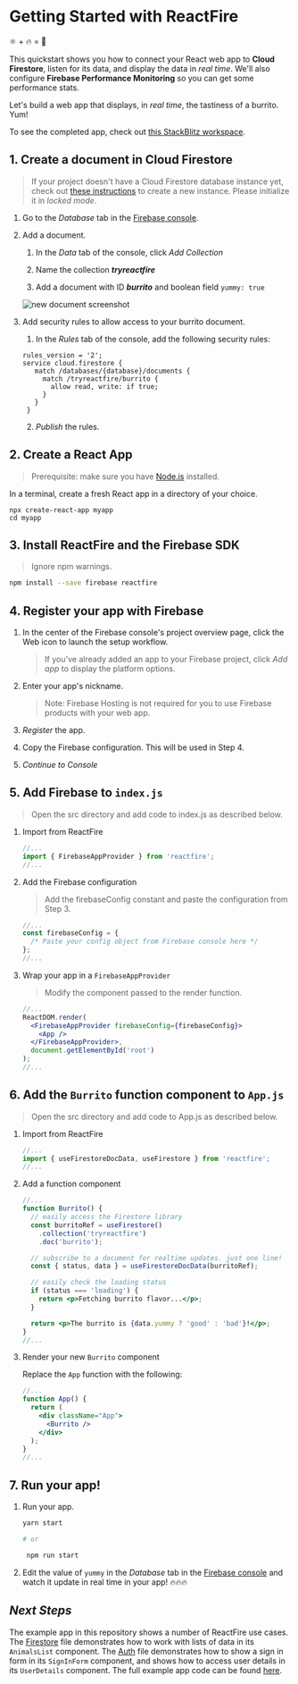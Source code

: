 # Getting Started with ReactFire

⚛ + 🔥 = 🌯

This quickstart shows you how to connect your React web app to **Cloud Firestore**, listen for its data, and display the data in _real time_. We'll also configure **Firebase Performance Monitoring** so you can get some performance stats.

Let's build a web app that displays, in _real time_, the tastiness of a burrito. Yum!

To see the completed app, check out [this StackBlitz workspace](https://stackblitz.com/fork/reactfire-sample).

## 1. Create a document in Cloud Firestore

> If your project doesn't have a Cloud Firestore database instance yet, check out [these instructions](https://firebase.google.com/docs/firestore/quickstart#create) to create a new instance. Please initialize it in _locked mode_.

1. Go to the _Database_ tab in the [Firebase console](https://console.firebase.google.com).

1. Add a document.

   1. In the _Data_ tab of the console, click _Add Collection_

   1. Name the collection **_tryreactfire_**
   1. Add a document with ID **_burrito_** and boolean field `yummy: true`

   ![new document screenshot](https://firebasestorage.googleapis.com/v0/b/rxfire-525a3.appspot.com/o/docs%2FScreen%20Shot%202019-07-03%20at%202.19.11%20PM.png?alt=media&token=052d27ea-5db1-4a02-aad0-a3f017c1a975)

1. Add security rules to allow access to your burrito document.

   1. In the _Rules_ tab of the console, add the following security rules:

   ```text
   rules_version = '2';
   service cloud.firestore {
      match /databases/{database}/documents {
        match /tryreactfire/burrito {
          allow read, write: if true;
        }
      }
    }
   ```

   2. _Publish_ the rules.

## 2. Create a React App

> Prerequisite: make sure you have [Node.js](https://nodejs.org/en/) installed.

In a terminal, create a fresh React app in a directory of your choice.

```shell
npx create-react-app myapp
cd myapp
```

## 3. Install ReactFire and the Firebase SDK

> Ignore npm warnings.

```bash
npm install --save firebase reactfire
```

## 4. Register your app with Firebase

1. In the center of the Firebase console's project overview page, click the Web icon to launch the setup workflow.

   > If you've already added an app to your Firebase project, click _Add app_ to display the platform options.

1. Enter your app's nickname.

   > Note: Firebase Hosting is not required for you to use Firebase products with your web app.

1. _Register_ the app.

1. Copy the Firebase configuration. This will be used in Step 4.

1. _Continue to Console_

## 5. Add Firebase to `index.js`

> Open the src directory and add code to index.js as described below.

1. Import from ReactFire

   ```js
   //...
   import { FirebaseAppProvider } from 'reactfire';
   //...
   ```

1. Add the Firebase configuration

   > Add the firebaseConfig constant and paste the configuration from Step 3.

   ```jsx
   //...
   const firebaseConfig = {
     /* Paste your config object from Firebase console here */
   };
   //...
   ```

1. Wrap your app in a `FirebaseAppProvider`

   > Modify the component passed to the render function.

   ```jsx
   //...
   ReactDOM.render(
     <FirebaseAppProvider firebaseConfig={firebaseConfig}>
       <App />
     </FirebaseAppProvider>,
     document.getElementById('root')
   );
   //...
   ```

## 6. Add the `Burrito` function component to `App.js`

> Open the src directory and add code to App.js as described below.

1. Import from ReactFire

   ```js
   //...
   import { useFirestoreDocData, useFirestore } from 'reactfire';
   //...
   ```

1. Add a function component

   ```jsx
   //...
   function Burrito() {
     // easily access the Firestore library
     const burritoRef = useFirestore()
       .collection('tryreactfire')
       .doc('burrito');

     // subscribe to a document for realtime updates. just one line!
     const { status, data } = useFirestoreDocData(burritoRef);

     // easily check the loading status
     if (status === 'loading') {
       return <p>Fetching burrito flavor...</p>;
     }

     return <p>The burrito is {data.yummy ? 'good' : 'bad'}!</p>;
   }
   //...
   ```

1. Render your new `Burrito` component

   Replace the `App` function with the following:

   ```jsx
   //...
   function App() {
     return (
       <div className="App">
         <Burrito />
       </div>
     );
   }
   //...
   ```

## 7. Run your app!

1. Run your app.

   ```bash
   yarn start

   # or

    npm run start
   ```

1. Edit the value of `yummy` in the _Database_ tab in the [Firebase console](https://console.firebase.google.com) and watch it update in real time in your app! 🔥🔥🔥

## _Next Steps_

The example app in this repository shows a number of ReactFire use cases. The [Firestore](https://github.com/FirebaseExtended/reactfire/blob/master/example/withoutSuspense/Firestore.tsx) file demonstrates how to work with lists of data in its `AnimalsList` component. The [Auth](https://github.com/FirebaseExtended/reactfire/blob/master/example/withoutSuspense/Auth.tsx) file demonstrates how to show a sign in form in its `SignInForm` component, and shows how to access user details in its `UserDetails` component. The full example app code can be found [here](https://github.com/FirebaseExtended/reactfire/tree/master/example/withoutSuspense).
